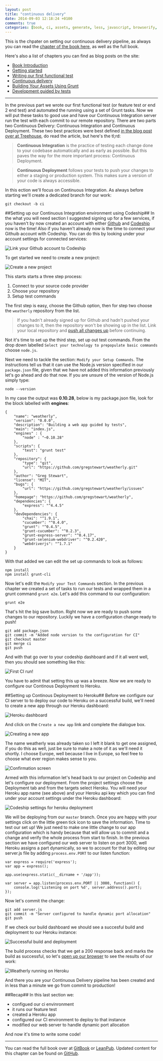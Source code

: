 ```yaml
---
layout: post
title: "continuous delivery"
date: 2014-09-03 12:18:24 +0100
comments: true
categories: [book, ci, assets, generate, less, javascript, browserify, uglify, grunt, task]
---
```


This is the chpater on setting our continuous delivery pipeline, as always you can read the [chapter of the book here](http://gregstewart.gitbooks.io/modern-web-app-development/manuscript/chapter4.html), as well as the full book.

Here's also a list of chapters you can find as blog posts on the site:

 * [Book Introduction](/2014/09/03/book-introduction/)
 * [Getting started](/2014/09/03/getting-started/)
 * [Writing our first functional test](/2014/09/03/writing-our-first-functional-test/)
 * [Continuous delivery](/2014/09/03/continuous-delivery/)
 * [Building Your Assets Using Grunt](/2014/08/12/building-your-assets-using-grunt/)
 * [Development guided by tests](/2014/09/03/development-guided-by-tests/)

* * *

In the previous part we wrote our first functional test (or feature test or end 2 end test) and automated the running using a set of Grunt tasks. Now we will put these tasks to good use and have our Continuous Integration server run the test with each commit to our remote repository. There are two parts two Continuous Delivery: Continuous Integration and Continuous Deployment. These two best practices were best defined [in the blog post over at Treehouse](http://blog.teamtreehouse.com/use-continuous-integration-continuous-deployment), do read the article, but here's the tl;rd:

>**Continuous Integration** is the practice of testing each change done to your codebase automatically and as early as possible. But this paves the way for the more important process: Continuous Deployment.

>**Continuous Deployment** follows your tests to push your changes to either a staging or production system. This makes sure a version of your code is always accessible.

In this ection we'll focus on Continuous Integration. As always before starting we'll create a dedicated branch for our work:

	git checkout -b ci

##Setting up our Continuous Integration environment using Codeship##
In the what you will need section I suggested signing up for a few services, if you haven't by now created an account with either [Github](https://github.com/) and [Codeship](https://www.codeship.io/) now is the time! Also if you haven't already now is the time to connect your Githuib account with Codeship. You can do this by looking under your account settings for connected services:

![Link your Github account to Codeship](/images/book-assets/Screenshot_2014-07-06_20.14.42.png)

To get started we need to create a new project:

![Create a new project](/images/book-assets/Screenshot_2014-07-06_20.17.15.png)

This starts starts a three step process:

1. Connect to your source code provider
2. Choose your repository
3. Setup test commands

The first step is easy, choose the Github option, then for step two choose the `weatherly` repository from the list.

>If you hadn't already signed up for Github and hadn't pushed your changes to it, then the repository won't be showing up in the list. Link your local repository and [push all changes up](https://help.github.com/articles/pushing-to-a-remote) before continuing.

Not it's time to set up the third step, set up out test commands. From the drop down labelled `Select your technology to prepopulate basic commands` choose `node.js`.

Next we need to tackle the section: `Modify your Setup Commands`. The instructions tell us that it can use the Node.js version specified in our `package.json` file, given that we have not added this information previously let's go ahead and do that now. If you are unsure of the version of Node.js simply type:

	node --version

In my case the output was **0.10.28**, below is my package.json file, look for the block labelled with **engines**:

	{
  		"name": "weatherly",
  		"version": "0.0.0",
  		"description": "Building a web app guided by tests",
  		"main": "index.js",
  		"engines" : {
    		"node" : "~0.10.28"
  		},
  		"scripts": {
    		"test": "grunt test"
  		},
  		"repository": {
    		"type": "git",
    		"url": "https://github.com/gregstewart/weatherly.git"
  		},
  		"author": "Greg Stewart",
  		"license": "MIT",
  		"bugs": {
    		"url": "https://github.com/gregstewart/weatherly/issues"
  		},
  		"homepage": "https://github.com/gregstewart/weatherly",
  		"dependencies": {
    		"express": "^4.4.5"
  		},
  		"devDependencies": {
    		"chai": "^1.9.1",
    		"cucumber": "^0.4.0",
    		"grunt": "^0.4.5",
    		"grunt-cucumber": "^0.2.3",
    		"grunt-express-server": "^0.4.17",
    		"grunt-selenium-webdriver": "^0.2.420",
    		"webdriverjs": "^1.7.1"
  		}
	}

With that added we can edit the set up commands to look as follows:

	npm install
	npm install grunt-cli

Now let's edit the `Modify your Test Commands` section. In the previous chapter we created a set of tasks to run our tests and wrapped them in a grunt command `grunt e2e`. Let's add this command to our configuration:

	grunt e2e

That's hit the big save button. Right now we are ready to push some changes to our repository. Luckily we have a configuration change ready to push!

	git add package.json
	git commit -m "Added node version to the configuration for CI"
	git checkout master
	git merge ci
	git push

And with that go over to your codeship dashboard and if it all went well, then you should see something like this:

![First CI run!](/images/book-assets/Screenshot_2014-07-06_20.46.36.png)

You have to admit that setting this up was a breeze. Now we are ready to configure our Continous Deployment to Heroku.

##Setting up Continous Deployment to Heroku##
Before we configure our CI server to to deploy our code to Heroku on a successful build, we'll need to create a new app through our Heroku dashboard:

![Heroku dashboard](/images/book-assets/Screenshot_2014-07-12_00.08.33.png)

And click on the `Create a new app` link and complete the dialogue box.

![Creating a new app](/images/book-assets/Screenshot_2014-07-12_00.31.58.png)

The name weatherly was already taken so I left it blank to get one assigned, if you do this as well, just be sure to make a note of it as we'll need it shortly. I choose Europe, well because I live in Europe, so feel free to choose what ever region makes sense to you.

![Confirmation screen](/images/book-assets/Screenshot_2014-07-12_00.31.32.png)

Armed with this information let's head back to our project on Codeship and let's configure our deployment. From the project settings choose the Deployment tab and from the targets select Heroku. You will need your Heroku app name (see above) and your Heroku api key which you can find under your account settings under the Heroku dashboard:

![Codeship settings for heroku deployment](/images/book-assets/Screenshot_2014-07-12_00.38.10.png)

We will be deploying from our `master` branch. Once you are happy with your settings click on the little green tick icon to save the information. Time to test our set up! We just need to make one little change to our app configuration which is handy because that will allow us to commit and a change and verify the whole process from start to finish. In the previous section we have configured our web server to listen on port 3000, well Heroku assigns a part dynamically, so we to account for that by editing our server.js file by adding `process.env.PORT` to our listen function:

	var express = require('express');
	var app = express();

	app.use(express.static(__dirname + '/app'));

	var server = app.listen(process.env.PORT || 3000, function() {
  		console.log('Listening on port %d', server.address().port);
	});

Now let's commit the change:

	git add server.js
	git commit -m "Server configured to handle dynamic port allocation"
	git push

If we check our build dashboard we should see a succesful build and deployment to our Heroku instance:

![Successful build and deployment](/images/book-assets/Screenshot_2014-07-12_01.00.13.png)

The build process checks that we get a 200 response back and marks the build as successful, so let's [open up our browser](http://lit-meadow-5649.herokuapp.com/) to see the results of our work:

![Weatherly running on Heroku](/images/book-assets/Screenshot_2014-07-12_01.04.22.png)

And there you are your Continuous Delivery pipeline has been created and in less than a minute we go from commit to production!

##Recap##
In this last section we:

* configued our ci envinronment
* it runs our feature test
* created a Heroku app
* configured our CI environment to deploy to that instance
* modified our web server to handle dynamic port allocation

And now it's time to write some code!

* * *

You can read the full book over at [GitBook](https://www.gitbook.io/book/gregstewart/modern-web-app-development) or
[LeanPub](https://leanpub.com/building-a-web-app-guided-by-tests/). Updated content for this chapter can be found on
[GitHub](https://github.com/gregstewart/book/blob/master/manuscript/chapter4.md).